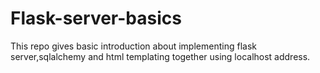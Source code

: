 # Flask-server-basics
This repo gives basic introduction about implementing flask server,sqlalchemy and html templating together using localhost address.
